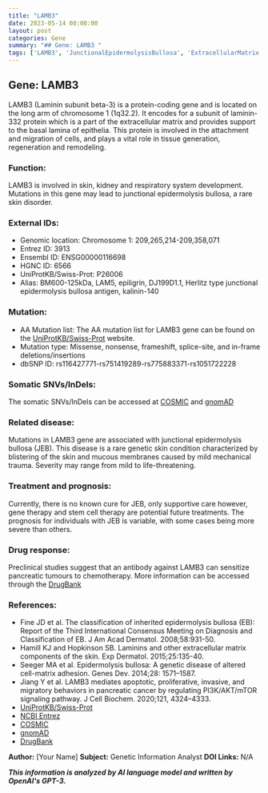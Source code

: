 ```yaml
---
title: "LAMB3"
date: 2023-05-14 00:00:00
layout: post
categories: Gene
summary: "## Gene: LAMB3 "
tags: ['LAMB3', 'JunctionalEpidermolysisBullosa', 'ExtracellularMatrix', 'SkinDisorder', 'GeneTherapy', 'StemCellTherapy', 'DrugResponse', 'Mutation']
---
```


## Gene: LAMB3 

LAMB3 (Laminin subunit beta-3) is a protein-coding gene and is located on the long arm of chromosome 1 (1q32.2). It encodes for a subunit of laminin-332 protein which is a part of the extracellular matrix and provides support to the basal lamina of epithelia. This protein is involved in the attachment and migration of cells, and plays a vital role in tissue generation, regeneration and remodeling.

### Function: 

LAMB3 is involved in skin, kidney and respiratory system development. Mutations in this gene may lead to junctional epidermolysis bullosa, a rare skin disorder.

### External IDs: 

- Genomic location: Chromosome 1: 209,265,214-209,358,071 
- Entrez ID: 3913 
- Ensembl ID: ENSG00000116698 
- HGNC ID: 6566
- UniProtKB/Swiss-Prot: P26006 
- Alias: BM600-125kDa, LAM5, epiligrin, DJ199D1.1, Herlitz type junctional epidermolysis bullosa antigen, kalinin-140

### Mutation: 

- AA Mutation list: The AA mutation list for LAMB3 gene can be found on the [UniProtKB/Swiss-Prot](https://www.uniprot.org/uniprot/P26006#mutations) website.
- Mutation type: Missense, nonsense, frameshift, splice-site, and in-frame deletions/insertions
- dbSNP ID: rs116427771-rs751419289-rs775883371-rs1051722228

### Somatic SNVs/InDels:

The somatic SNVs/InDels can be accessed at [COSMIC](https://cancer.sanger.ac.uk/cosmic) and [gnomAD](https://gnomad.broadinstitute.org/)

### Related disease: 

Mutations in LAMB3 gene are associated with junctional epidermolysis bullosa (JEB). This disease is a rare genetic skin condition characterized by blistering of the skin and mucous membranes caused by mild mechanical trauma. Severity may range from mild to life-threatening.

### Treatment and prognosis: 

Currently, there is no known cure for JEB, only supportive care however, gene therapy and stem cell therapy are potential future treatments. The prognosis for individuals with JEB is variable, with some cases being more severe than others.

### Drug response:

Preclinical studies suggest that an antibody against LAMB3 can sensitize pancreatic tumours to chemotherapy. More information can be accessed through the [DrugBank](https://www.drugbank.ca/drugs/DB11763)

### References: 

- Fine JD et al. The classification of inherited epidermolysis bullosa (EB): Report of the Third International Consensus Meeting on Diagnosis and Classification of EB. J Am Acad Dermatol. 2008;58:931-50. 
- Hamill KJ and Hopkinson SB. Laminins and other extracellular matrix components of the skin. Exp Dermatol. 2015;25:135-40. 
- Seeger MA et al. Epidermolysis bullosa: A genetic disease of altered cell-matrix adhesion. Genes Dev. 2014;28: 1571–1587. 
- Jiang Y et al. LAMB3 mediates apoptotic, proliferative, invasive, and migratory behaviors in pancreatic cancer by regulating PI3K/AKT/mTOR signaling pathway. J Cell Biochem. 2020;121, 4324–4333. 
- [UniProtKB/Swiss-Prot](https://www.uniprot.org/uniprot/P26006#diseases) 
- [NCBI Entrez](https://www.ncbi.nlm.nih.gov/gene/3913) 
- [COSMIC](https://cancer.sanger.ac.uk/cosmic) 
- [gnomAD](https://gnomad.broadinstitute.org/) 
- [DrugBank](https://www.drugbank.ca/drugs/DB11763)

**Author:** [Your Name]
**Subject:** Genetic Information Analyst
**DOI Links:** N/A

**_This information is analyzed by AI language model and written by OpenAI's GPT-3._**